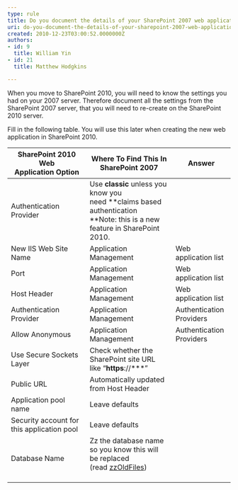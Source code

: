 ```yaml
---
type: rule
title: Do you document the details of your SharePoint 2007 web application
uri: do-you-document-the-details-of-your-sharepoint-2007-web-application
created: 2010-12-23T03:00:52.0000000Z
authors:
- id: 9
  title: William Yin
- id: 21
  title: Matthew Hodgkins

---
```


When you move to SharePoint 2010, you will need to know the settings you had on your 2007 server. 
Therefore document all the settings from the SharePoint 2007 server, that you will need to re-create on the SharePoint 2010 server.
 
Fill in the following table. You will use this later when creating the new web application in SharePoint 2010.


| **SharePoint 2010 Web Application Option** | **Where To Find This In SharePoint 2007** | **Answer** |
| --- | --- | --- |
| Authentication Provider | Use **classic** unless you know you need **claims based authentication <br>**Note: this is a new feature in SharePoint 2010. |  |
| New IIS Web Site Name | Application Management | Web application list | **Name Field** |  |
| Port | Application Management | Web application list | **URL Field**. <br>                     Port number will be listed on end of URL (if nothing its port 80) |  |
| Host Header | Application Management | Web application list | **URL Field** if a DNS name is used (not just the NetBIOS name). <br>                     If a DNS name is **NOT** used, leave this blank. |  |
| Authentication Provider | Application Management | Authentication Providers | (Click On the default zone if applicable) | **IIS Authentication Settings** field. |  |
| Allow Anonymous | Application Management | Authentication Providers | (Click On the default zone if applicable) | **Anonymous Access** field. |  |
| Use Secure Sockets Layer | Check whether the SharePoint site URL like “**https**://\*\*\*” |  |
| Public URL | Automatically updated from Host Header |  |
| Application pool name | Leave defaults |  |
| Security account for this application pool | Leave defaults |  |
| Database Name | Zz the database name so you know this will be replaced (read [zzOldFiles](/do-you-zz-old-files-rather-than-deleting-them))<br><br> |  |
